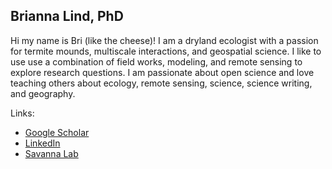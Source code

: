 ## Brianna Lind, PhD

Hi my name is Bri (like the cheese)! I am a dryland ecologist with a passion for termite mounds, multiscale interactions, and geospatial science.  I like to use use a combination of field works, modeling, and remote sensing to explore research questions.  I am passionate about open science and love teaching others about ecology, remote sensing, science, science writing, and geography.

Links:
* [Google Scholar](https://scholar.google.com/citations?user=CDO4oLQAAAAJ&hl=en)
* [LinkedIn](https://www.linkedin.com/in/brianna-lind-95410147/)
* [Savanna Lab](https://savannalab.nmsu.edu/people/brianna_lind/)
